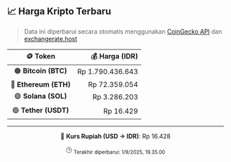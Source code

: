 

<!-- HARGA_KRIPTO -->
## 📈 Harga Kripto Terbaru

> Data ini diperbarui secara otomatis menggunakan [CoinGecko API](https://www.coingecko.com/) dan [exchangerate.host](https://exchangerate.host/)

<div align="center">

| 🪙 Token | 💰 Harga (IDR) |
|:------:|---------------:|
| 🟠 **Bitcoin (BTC)**   | Rp 1.790.436.643 |
| 🔵 **Ethereum (ETH)**  | Rp 72.359.054 |
| 🟣 **Solana (SOL)**    | Rp 3.286.203 |
| 🟢 **Tether (USDT)**   | Rp 16.429 |

---

💱 **Kurs Rupiah (USD → IDR)**: Rp 16.428

🕒 <sub>Terakhir diperbarui: 1/9/2025, 19.35.00</sub>

</div>
<!-- /HARGA_KRIPTO -->